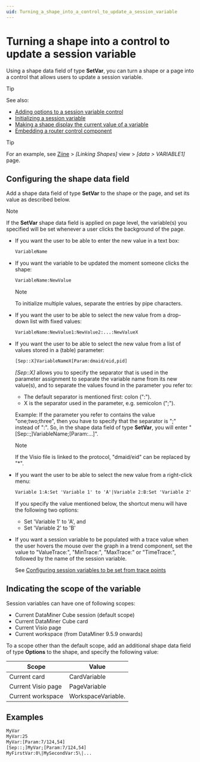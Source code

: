 ```yaml
---
uid: Turning_a_shape_into_a_control_to_update_a_session_variable
---
```


# Turning a shape into a control to update a session variable

Using a shape data field of type **SetVar**, you can turn a shape or a page into a control that allows users to update a session variable.

> [!TIP]
> See also:
> - [Adding options to a session variable control](xref:Adding_options_to_a_session_variable_control)
> - [Initializing a session variable](xref:Initializing_a_session_variable)
> - [Making a shape display the current value of a variable](xref:Making_a_shape_display_the_current_value_of_a_variable)
> - [Embedding a router control component](xref:Embedding_a_router_control_component)

> [!TIP]
> For an example, see [Ziine](xref:ZiineDemoSystem) > *[Linking Shapes]* view > *[data > VARIABLE1]* page.

## Configuring the shape data field

Add a shape data field of type **SetVar** to the shape or the page, and set its value as described below.

> [!NOTE]
> If the **SetVar** shape data field is applied on page level, the variable(s) you specified will be set whenever a user clicks the background of the page.

- If you want the user to be able to enter the new value in a text box:

  ```txt
  VariableName
  ```

- If you want the variable to be updated the moment someone clicks the shape:

  ```txt
  VariableName:NewValue
  ```

  > [!NOTE]
  > To initialize multiple values, separate the entries by pipe characters.

- If you want the user to be able to select the new value from a drop-down list with fixed values:

  ```txt
  VariableName:NewValue1:NewValue2:...:NewValueX
  ```

- If you want the user to be able to select the new value from a list of values stored in a (table) parameter:

  ```txt
  [Sep::X]VariableNameX[Param:dmaid/eid,pid]
  ```

  *\[Sep::X\]* allows you to specify the separator that is used in the parameter assignment to separate the variable name from its new value(s), and to separate the values found in the parameter you refer to:

  - The default separator is mentioned first: colon (":").
  - X is the separator used in the parameter, e.g. semicolon (";").

  Example: If the parameter you refer to contains the value "one;two;three", then you have to specify that the separator is ";" instead of ":". So, in the shape data field of type **SetVar**, you will enter "\[Sep::;\]VariableName;\[Param:...\]".

  > [!NOTE]
  > If the Visio file is linked to the protocol, "dmaid/eid" can be replaced by "\*".

- If you want the user to be able to select the new value from a right-click menu:

  ```txt
  Variable 1:A:Set 'Variable 1' to 'A'|Variable 2:B:Set 'Variable 2' to 'B'
  ```

  If you specify the value mentioned below, the shortcut menu will have the following two options:

  - Set 'Variable 1' to 'A', and
  - Set 'Variable 2' to 'B'

- If you want a session variable to be populated with a trace value when the user hovers the mouse over the graph in a trend component, set the value to "ValueTrace:", "MinTrace:", "MaxTrace:" or "TimeTrace:", followed by the name of the session variable.

  See [Configuring session variables to be set from trace points](xref:Linking_a_shape_to_a_trend_component#configuring-session-variables-to-be-set-from-trace-points)

## Indicating the scope of the variable

Session variables can have one of following scopes:

- Current DataMiner Cube session (default scope)
- Current DataMiner Cube card
- Current Visio page
- Current workspace (from DataMiner 9.5.9 onwards)

To a scope other than the default scope, add an additional shape data field of type **Options** to the shape, and specify the following value:

| Scope              | Value              |
| ------------------ | ------------------ |
| Current card       | CardVariable       |
| Current Visio page | PageVariable       |
| Current workspace  | WorkspaceVariable. |

## Examples

```txt
MyVar
MyVar:25
MyVar:[Param:7/124,54]
[Sep::;]MyVar;[Param:7/124,54]
MyFirstVar:0\|MySecondVar:5\|...
```
